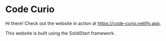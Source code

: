 # Code Curio

Hi there! Check out the website in action at https://code-curio.netlify.app.

This website is built using the SolidStart framework.
